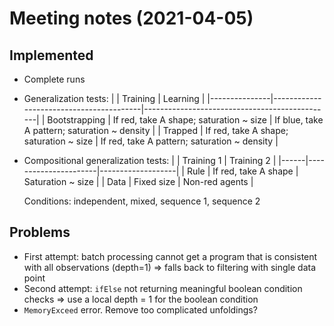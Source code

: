 # Meeting notes (2021-04-05)

## Implemented

- Complete runs
- Generalization tests:
  |               | Training                                | Learning                                      |
  |---------------|-----------------------------------------|-----------------------------------------------|
  | Bootstrapping | If red, take A shape; saturation ~ size | If blue, take A pattern; saturation ~ density |
  | Trapped       | If red, take A shape; saturation ~ size | If red, take A pattern; saturation ~ density  |
- Compositional generalization tests:
  |      | Training 1           | Training 2        |
  |------|----------------------|-------------------|
  | Rule | If red, take A shape | Saturation ~ size |
  | Data | Fixed size           | Non-red agents    |

  Conditions: independent, mixed, sequence 1, sequence 2

## Problems

- First attempt: batch processing cannot get a program that is consistent with all observations (depth=1) => falls back to filtering with single data point
- Second attempt: `ifElse` not returning meaningful boolean condition checks => use a local depth = 1 for the boolean condition
- `MemoryExceed` error. Remove too complicated unfoldings?
